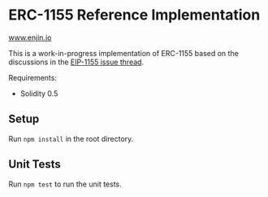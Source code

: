 # ERC-1155 Reference Implementation
www.enjin.io

This is a work-in-progress implementation of ERC-1155 based on the discussions in the [EIP-1155 issue thread](https://github.com/ethereum/EIPs/issues/1155).

Requirements:
* Solidity 0.5

## Setup
Run `npm install` in the root directory.

## Unit Tests
Run `npm test` to run the unit tests.
